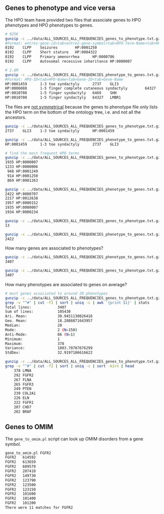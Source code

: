 ## Genes to phenotype and vice versa

The HPO team have provided two files that associate genes to HPO phenotypes and HPO phenotypes to genes.

```bash
# 925K
gunzip -c ../data/ALL_SOURCES_ALL_FREQUENCIES_genes_to_phenotype.txt.gz | head -5
#Format: entrez-gene-id<tab>entrez-gene-symbol<tab>HPO-Term-Name<tab>HPO-Term-ID
8192    CLPP    Seizures        HP:0001250
8192    CLPP    Short stature   HP:0004322
8192    CLPP    Primary amenorrhea      HP:0000786
8192    CLPP    Autosomal recessive inheritance HP:0000007

# 2.6M
gunzip -c ../data/ALL_SOURCES_ALL_FREQUENCIES_phenotype_to_genes.txt.gz | head -5
#Format: HPO-ID<tab>HPO-Name<tab>Gene-ID<tab>Gene-Name
HP:0001459      1-3 toe syndactyly      2737    GLI3
HP:0006088      1-5 finger complete cutaneous syndactyly        64327   LMBR1
HP:0010708      1-5 finger syndactyly   6469    SHH
HP:0010708      1-5 finger syndactyly   64327   LMBR1
```

The files are [not symmetrical](http://human-phenotype-ontology.github.io/faq.html) because the genes to phenotype file only lists the HPO term on the bottom of the ontology tree, i.e. and not all the ancestors.

```bash
gunzip -c ../data/ALL_SOURCES_ALL_FREQUENCIES_genes_to_phenotype.txt.gz | grep HP:0001459
2737    GLI3    1-3 toe syndactyly      HP:0001459

gunzip -c ../data/ALL_SOURCES_ALL_FREQUENCIES_phenotype_to_genes.txt.gz | grep HP:0001459
HP:0001459      1-3 toe syndactyly      2737    GLI3

# find the most frequent HPO terms
gunzip -c ../data/ALL_SOURCES_ALL_FREQUENCIES_genes_to_phenotype.txt.gz | cut -f4 | sort | uniq -c | sort -k1rn | head -5
1935 HP:0000007
1233 HP:0000006
 948 HP:0001249
 914 HP:0001250
 869 HP:0001263

gunzip -c ../data/ALL_SOURCES_ALL_FREQUENCIES_phenotype_to_genes.txt.gz | cut -f1 | sort | uniq -c | sort -k1rn | head -5
2422 HP:0000707
2217 HP:0012638
1957 HP:0000152
1935 HP:0000007
1934 HP:0000234

gunzip -c ../data/ALL_SOURCES_ALL_FREQUENCIES_genes_to_phenotype.txt.gz | grep HP:0000707 | wc -l
13

gunzip -c ../data/ALL_SOURCES_ALL_FREQUENCIES_phenotype_to_genes.txt.gz | grep HP:0000707 | wc -l
2422
```

How many genes are associated to phenotypes?

```bash
gunzip -c ../data/ALL_SOURCES_ALL_FREQUENCIES_phenotype_to_genes.txt.gz | grep -v "^#" | cut -f4 | sort -u | wc -l
3407

gunzip -c ../data/ALL_SOURCES_ALL_FREQUENCIES_genes_to_phenotype.txt.gz | grep -v "^#" | cut -f1 | sort -u | wc -l
3407
```

How many phenotypes are associated to genes on average?

```bash
# most genes associated to around 20 phenotypes
gunzip -c ../data/ALL_SOURCES_ALL_FREQUENCIES_genes_to_phenotype.txt.gz |
grep -v "^#" | cut -f1 | sort | uniq -c | awk '{print $1}' | stats
Total lines:            3407
Sum of lines:           105430
Ari. Mean:              30.9451130026416
Geo. Mean:              18.2808871643957
Median:                 20
Mode:                   2 (N=150)
Anti-Mode:              86 (N=1)
Minimum:                1
Maximum:                378
Variance:               1083.70787676299
StdDev:                 32.9197186616622

gunzip -c ../data/ALL_SOURCES_ALL_FREQUENCIES_genes_to_phenotype.txt.gz |
grep -v "^#" | cut -f2 | sort | uniq -c | sort -k1rn | head
    378 LMNA
    292 FGFR2
    267 FLNA
    265 FGFR3
    249 PTEN
    239 COL2A1
    226 ELN
    222 FGFR1
    207 CHD7
    202 BRAF
```

## Genes to OMIM

The `gene_to_omim.pl` script can look up OMIM disorders from a gene symbol.

```bash
gene_to_omim.pl FGFR2
FGFR2   614592
FGFR2   613659
FGFR2   609579
FGFR2   207410
FGFR2   149730
FGFR2   123790
FGFR2   123500
FGFR2   123150
FGFR2   101600
FGFR2   101400
FGFR2   101200
There were 11 matches for FGFR2
```

